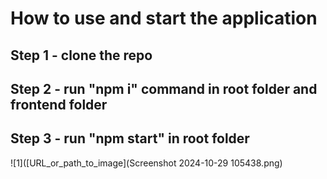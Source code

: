 # How to use and start the application 
## Step 1 - clone the repo 
## Step 2 - run "npm i" command in root folder and frontend folder
## Step 3 - run "npm start" in root folder

![1]([URL_or_path_to_image](Screenshot 2024-10-29 105438.png)

